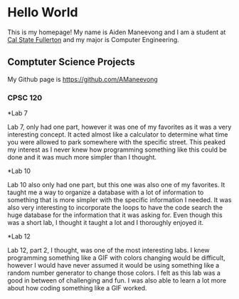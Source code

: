 # Hello World 

This is my homepage! My name is Aiden Maneevong and I am a student at [Cal State Fullerton](http://www.fullerton.edu/) and my major is Computer Engineering. 

## Comptuter Science Projects 

My Github page is https://github.com/AManeevong

### CPSC 120

*Lab 7

Lab 7, only had one part, however it was one of my favorites as it was a very interesting concept. It acted almost like a calculator to determine what time you were allowed to park somewhere with the specific street. This peaked my interest as I never knew how programming something like this could be done and it was much more simpler than I thought.

*Lab 10 

Lab 10 also only had one part, but this one was also one of my favorites. It taught me a way to organize a database with a lot of information to something that is more simpler with the specific information I needed. It was also very interesting to incorporate the loops to have the code search the huge database for the information that it was asking for. Even though this was a short lab, I thought it taught a lot and I thoroughly enjoyed it. 

*Lab 12

Lab 12, part 2, I thought, was one of the most interesting labs. I knew programming something like a GIF with colors changing would be difficult, however I would have never assumed it would be using something like a random number generator to change those colors. I felt as this lab was a good in between of challenging and fun. I was also able to learn a lot more about how coding something like a GIF worked. 